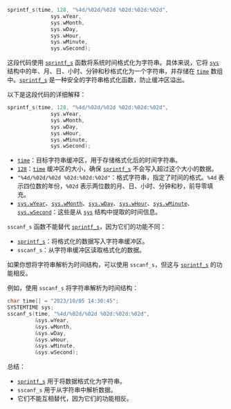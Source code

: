 ``` c++
sprintf_s(time, 128, "%4d/%02d/%02d %02d:%02d:%02d",
              sys.wYear,
              sys.wMonth,
              sys.wDay,
              sys.wHour,
              sys.wMinute,
              sys.wSecond);
```
这段代码使用 [`sprintf_s`](command:_github.copilot.openSymbolFromReferences?%5B%22%22%2C%5B%7B%22uri%22%3A%7B%22scheme%22%3A%22file%22%2C%22authority%22%3A%22%22%2C%22path%22%3A%22%2FD%3A%2FSystemPackage%2FDesktop%2Fdaily%2F24Fall%2Fcomputer_network%2Fexperiment%2F2%2FserverSide.cpp%22%2C%22query%22%3A%22%22%2C%22fragment%22%3A%22%22%7D%2C%22pos%22%3A%7B%22line%22%3A79%2C%22character%22%3A4%7D%7D%5D%2C%22608573d7-f274-4648-a072-f7f416a2652f%22%5D "Go to definition") 函数将系统时间格式化为字符串。具体来说，它将 [`sys`](command:_github.copilot.openSymbolFromReferences?%5B%22%22%2C%5B%7B%22uri%22%3A%7B%22scheme%22%3A%22file%22%2C%22authority%22%3A%22%22%2C%22path%22%3A%22%2FD%3A%2FSystemPackage%2FDesktop%2Fdaily%2F24Fall%2Fcomputer_network%2Fexperiment%2F2%2FserverSide.cpp%22%2C%22query%22%3A%22%22%2C%22fragment%22%3A%22%22%7D%2C%22pos%22%3A%7B%22line%22%3A80%2C%22character%22%3A14%7D%7D%5D%2C%22608573d7-f274-4648-a072-f7f416a2652f%22%5D "Go to definition") 结构中的年、月、日、小时、分钟和秒格式化为一个字符串，并存储在 [`time`](command:_github.copilot.openSymbolFromReferences?%5B%22%22%2C%5B%7B%22uri%22%3A%7B%22scheme%22%3A%22file%22%2C%22authority%22%3A%22%22%2C%22path%22%3A%22%2FD%3A%2FSystemPackage%2FDesktop%2Fdaily%2F24Fall%2Fcomputer_network%2Fexperiment%2F2%2FserverSide.cpp%22%2C%22query%22%3A%22%22%2C%22fragment%22%3A%22%22%7D%2C%22pos%22%3A%7B%22line%22%3A79%2C%22character%22%3A14%7D%7D%5D%2C%22608573d7-f274-4648-a072-f7f416a2652f%22%5D "Go to definition") 数组中。[`sprintf_s`](command:_github.copilot.openSymbolFromReferences?%5B%22%22%2C%5B%7B%22uri%22%3A%7B%22scheme%22%3A%22file%22%2C%22authority%22%3A%22%22%2C%22path%22%3A%22%2FD%3A%2FSystemPackage%2FDesktop%2Fdaily%2F24Fall%2Fcomputer_network%2Fexperiment%2F2%2FserverSide.cpp%22%2C%22query%22%3A%22%22%2C%22fragment%22%3A%22%22%7D%2C%22pos%22%3A%7B%22line%22%3A79%2C%22character%22%3A4%7D%7D%5D%2C%22608573d7-f274-4648-a072-f7f416a2652f%22%5D "Go to definition") 是一种安全的字符串格式化函数，防止缓冲区溢出。

以下是这段代码的详细解释：

```cpp
sprintf_s(time, 128, "%4d/%02d/%02d %02d:%02d:%02d",
              sys.wYear,
              sys.wMonth,
              sys.wDay,
              sys.wHour,
              sys.wMinute,
              sys.wSecond);
```

- [`time`](command:_github.copilot.openSymbolFromReferences?%5B%22%22%2C%5B%7B%22uri%22%3A%7B%22scheme%22%3A%22file%22%2C%22authority%22%3A%22%22%2C%22path%22%3A%22%2FD%3A%2FSystemPackage%2FDesktop%2Fdaily%2F24Fall%2Fcomputer_network%2Fexperiment%2F2%2FserverSide.cpp%22%2C%22query%22%3A%22%22%2C%22fragment%22%3A%22%22%7D%2C%22pos%22%3A%7B%22line%22%3A79%2C%22character%22%3A14%7D%7D%5D%2C%22608573d7-f274-4648-a072-f7f416a2652f%22%5D "Go to definition")：目标字符串缓冲区，用于存储格式化后的时间字符串。
- [`128`](command:_github.copilot.openSymbolFromReferences?%5B%22%22%2C%5B%7B%22uri%22%3A%7B%22scheme%22%3A%22file%22%2C%22authority%22%3A%22%22%2C%22path%22%3A%22%2FD%3A%2FSystemPackage%2FDesktop%2Fdaily%2F24Fall%2Fcomputer_network%2Fexperiment%2F2%2FserverSide.cpp%22%2C%22query%22%3A%22%22%2C%22fragment%22%3A%22%22%7D%2C%22pos%22%3A%7B%22line%22%3A79%2C%22character%22%3A20%7D%7D%5D%2C%22608573d7-f274-4648-a072-f7f416a2652f%22%5D "Go to definition")：[`time`](command:_github.copilot.openSymbolFromReferences?%5B%22%22%2C%5B%7B%22uri%22%3A%7B%22scheme%22%3A%22file%22%2C%22authority%22%3A%22%22%2C%22path%22%3A%22%2FD%3A%2FSystemPackage%2FDesktop%2Fdaily%2F24Fall%2Fcomputer_network%2Fexperiment%2F2%2FserverSide.cpp%22%2C%22query%22%3A%22%22%2C%22fragment%22%3A%22%22%7D%2C%22pos%22%3A%7B%22line%22%3A79%2C%22character%22%3A14%7D%7D%5D%2C%22608573d7-f274-4648-a072-f7f416a2652f%22%5D "Go to definition") 缓冲区的大小，确保 [`sprintf_s`](command:_github.copilot.openSymbolFromReferences?%5B%22%22%2C%5B%7B%22uri%22%3A%7B%22scheme%22%3A%22file%22%2C%22authority%22%3A%22%22%2C%22path%22%3A%22%2FD%3A%2FSystemPackage%2FDesktop%2Fdaily%2F24Fall%2Fcomputer_network%2Fexperiment%2F2%2FserverSide.cpp%22%2C%22query%22%3A%22%22%2C%22fragment%22%3A%22%22%7D%2C%22pos%22%3A%7B%22line%22%3A79%2C%22character%22%3A4%7D%7D%5D%2C%22608573d7-f274-4648-a072-f7f416a2652f%22%5D "Go to definition") 不会写入超过这个大小的数据。
- `"%4d/%02d/%02d %02d:%02d:%02d"`：格式字符串，指定了时间的格式。`%4d` 表示四位数的年份，`%02d` 表示两位数的月、日、小时、分钟和秒，前导零填充。
- [`sys.wYear`](command:_github.copilot.openSymbolFromReferences?%5B%22%22%2C%5B%7B%22uri%22%3A%7B%22scheme%22%3A%22file%22%2C%22authority%22%3A%22%22%2C%22path%22%3A%22%2FD%3A%2FSystemPackage%2FDesktop%2Fdaily%2F24Fall%2Fcomputer_network%2Fexperiment%2F2%2FserverSide.cpp%22%2C%22query%22%3A%22%22%2C%22fragment%22%3A%22%22%7D%2C%22pos%22%3A%7B%22line%22%3A80%2C%22character%22%3A14%7D%7D%5D%2C%22608573d7-f274-4648-a072-f7f416a2652f%22%5D "Go to definition")、[`sys.wMonth`](command:_github.copilot.openSymbolFromReferences?%5B%22%22%2C%5B%7B%22uri%22%3A%7B%22scheme%22%3A%22file%22%2C%22authority%22%3A%22%22%2C%22path%22%3A%22%2FD%3A%2FSystemPackage%2FDesktop%2Fdaily%2F24Fall%2Fcomputer_network%2Fexperiment%2F2%2FserverSide.cpp%22%2C%22query%22%3A%22%22%2C%22fragment%22%3A%22%22%7D%2C%22pos%22%3A%7B%22line%22%3A80%2C%22character%22%3A14%7D%7D%5D%2C%22608573d7-f274-4648-a072-f7f416a2652f%22%5D "Go to definition")、[`sys.wDay`](command:_github.copilot.openSymbolFromReferences?%5B%22%22%2C%5B%7B%22uri%22%3A%7B%22scheme%22%3A%22file%22%2C%22authority%22%3A%22%22%2C%22path%22%3A%22%2FD%3A%2FSystemPackage%2FDesktop%2Fdaily%2F24Fall%2Fcomputer_network%2Fexperiment%2F2%2FserverSide.cpp%22%2C%22query%22%3A%22%22%2C%22fragment%22%3A%22%22%7D%2C%22pos%22%3A%7B%22line%22%3A80%2C%22character%22%3A14%7D%7D%5D%2C%22608573d7-f274-4648-a072-f7f416a2652f%22%5D "Go to definition")、[`sys.wHour`](command:_github.copilot.openSymbolFromReferences?%5B%22%22%2C%5B%7B%22uri%22%3A%7B%22scheme%22%3A%22file%22%2C%22authority%22%3A%22%22%2C%22path%22%3A%22%2FD%3A%2FSystemPackage%2FDesktop%2Fdaily%2F24Fall%2Fcomputer_network%2Fexperiment%2F2%2FserverSide.cpp%22%2C%22query%22%3A%22%22%2C%22fragment%22%3A%22%22%7D%2C%22pos%22%3A%7B%22line%22%3A80%2C%22character%22%3A14%7D%7D%5D%2C%22608573d7-f274-4648-a072-f7f416a2652f%22%5D "Go to definition")、[`sys.wMinute`](command:_github.copilot.openSymbolFromReferences?%5B%22%22%2C%5B%7B%22uri%22%3A%7B%22scheme%22%3A%22file%22%2C%22authority%22%3A%22%22%2C%22path%22%3A%22%2FD%3A%2FSystemPackage%2FDesktop%2Fdaily%2F24Fall%2Fcomputer_network%2Fexperiment%2F2%2FserverSide.cpp%22%2C%22query%22%3A%22%22%2C%22fragment%22%3A%22%22%7D%2C%22pos%22%3A%7B%22line%22%3A80%2C%22character%22%3A14%7D%7D%5D%2C%22608573d7-f274-4648-a072-f7f416a2652f%22%5D "Go to definition")、[`sys.wSecond`](command:_github.copilot.openSymbolFromReferences?%5B%22%22%2C%5B%7B%22uri%22%3A%7B%22scheme%22%3A%22file%22%2C%22authority%22%3A%22%22%2C%22path%22%3A%22%2FD%3A%2FSystemPackage%2FDesktop%2Fdaily%2F24Fall%2Fcomputer_network%2Fexperiment%2F2%2FserverSide.cpp%22%2C%22query%22%3A%22%22%2C%22fragment%22%3A%22%22%7D%2C%22pos%22%3A%7B%22line%22%3A80%2C%22character%22%3A14%7D%7D%5D%2C%22608573d7-f274-4648-a072-f7f416a2652f%22%5D "Go to definition")：这些是从 [`sys`](command:_github.copilot.openSymbolFromReferences?%5B%22%22%2C%5B%7B%22uri%22%3A%7B%22scheme%22%3A%22file%22%2C%22authority%22%3A%22%22%2C%22path%22%3A%22%2FD%3A%2FSystemPackage%2FDesktop%2Fdaily%2F24Fall%2Fcomputer_network%2Fexperiment%2F2%2FserverSide.cpp%22%2C%22query%22%3A%22%22%2C%22fragment%22%3A%22%22%7D%2C%22pos%22%3A%7B%22line%22%3A80%2C%22character%22%3A14%7D%7D%5D%2C%22608573d7-f274-4648-a072-f7f416a2652f%22%5D "Go to definition") 结构中提取的时间信息。

`sscanf_s` 函数不能替代 [`sprintf_s`](command:_github.copilot.openSymbolFromReferences?%5B%22%22%2C%5B%7B%22uri%22%3A%7B%22scheme%22%3A%22file%22%2C%22authority%22%3A%22%22%2C%22path%22%3A%22%2FD%3A%2FSystemPackage%2FDesktop%2Fdaily%2F24Fall%2Fcomputer_network%2Fexperiment%2F2%2FserverSide.cpp%22%2C%22query%22%3A%22%22%2C%22fragment%22%3A%22%22%7D%2C%22pos%22%3A%7B%22line%22%3A79%2C%22character%22%3A4%7D%7D%5D%2C%22608573d7-f274-4648-a072-f7f416a2652f%22%5D "Go to definition")，因为它们的功能不同：

- [`sprintf_s`](command:_github.copilot.openSymbolFromReferences?%5B%22%22%2C%5B%7B%22uri%22%3A%7B%22scheme%22%3A%22file%22%2C%22authority%22%3A%22%22%2C%22path%22%3A%22%2FD%3A%2FSystemPackage%2FDesktop%2Fdaily%2F24Fall%2Fcomputer_network%2Fexperiment%2F2%2FserverSide.cpp%22%2C%22query%22%3A%22%22%2C%22fragment%22%3A%22%22%7D%2C%22pos%22%3A%7B%22line%22%3A79%2C%22character%22%3A4%7D%7D%5D%2C%22608573d7-f274-4648-a072-f7f416a2652f%22%5D "Go to definition")：将格式化的数据写入字符串缓冲区。
- `sscanf_s`：从字符串缓冲区读取格式化的数据。

如果你想将字符串解析为时间结构，可以使用 `sscanf_s`，但这与 [`sprintf_s`](command:_github.copilot.openSymbolFromReferences?%5B%22%22%2C%5B%7B%22uri%22%3A%7B%22scheme%22%3A%22file%22%2C%22authority%22%3A%22%22%2C%22path%22%3A%22%2FD%3A%2FSystemPackage%2FDesktop%2Fdaily%2F24Fall%2Fcomputer_network%2Fexperiment%2F2%2FserverSide.cpp%22%2C%22query%22%3A%22%22%2C%22fragment%22%3A%22%22%7D%2C%22pos%22%3A%7B%22line%22%3A79%2C%22character%22%3A4%7D%7D%5D%2C%22608573d7-f274-4648-a072-f7f416a2652f%22%5D "Go to definition") 的功能相反。

例如，使用 `sscanf_s` 将字符串解析为时间结构：

```cpp
char time[] = "2023/10/05 14:30:45";
SYSTEMTIME sys;
sscanf_s(time, "%4d/%02d/%02d %02d:%02d:%02d",
         &sys.wYear,
         &sys.wMonth,
         &sys.wDay,
         &sys.wHour,
         &sys.wMinute,
         &sys.wSecond);
```

总结：
- [`sprintf_s`](command:_github.copilot.openSymbolFromReferences?%5B%22%22%2C%5B%7B%22uri%22%3A%7B%22scheme%22%3A%22file%22%2C%22authority%22%3A%22%22%2C%22path%22%3A%22%2FD%3A%2FSystemPackage%2FDesktop%2Fdaily%2F24Fall%2Fcomputer_network%2Fexperiment%2F2%2FserverSide.cpp%22%2C%22query%22%3A%22%22%2C%22fragment%22%3A%22%22%7D%2C%22pos%22%3A%7B%22line%22%3A79%2C%22character%22%3A4%7D%7D%5D%2C%22608573d7-f274-4648-a072-f7f416a2652f%22%5D "Go to definition") 用于将数据格式化为字符串。
- `sscanf_s` 用于从字符串中解析数据。
- 它们不能互相替代，因为它们的功能相反。